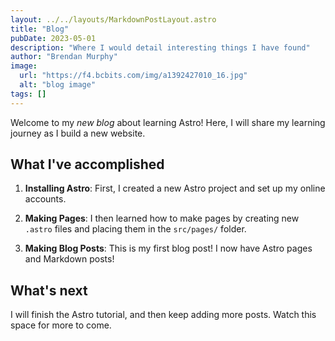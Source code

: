 ```yaml
---
layout: ../../layouts/MarkdownPostLayout.astro
title: "Blog"
pubDate: 2023-05-01
description: "Where I would detail interesting things I have found"
author: "Brendan Murphy"
image:
  url: "https://f4.bcbits.com/img/a1392427010_16.jpg"
  alt: "blog image"
tags: []
---
```


Welcome to my _new blog_ about learning Astro! Here, I will share my learning journey as I build a new website.

## What I've accomplished

1. **Installing Astro**: First, I created a new Astro project and set up my online accounts.

2. **Making Pages**: I then learned how to make pages by creating new `.astro` files and placing them in the `src/pages/` folder.

3. **Making Blog Posts**: This is my first blog post! I now have Astro pages and Markdown posts!

## What's next

I will finish the Astro tutorial, and then keep adding more posts. Watch this space for more to come.
